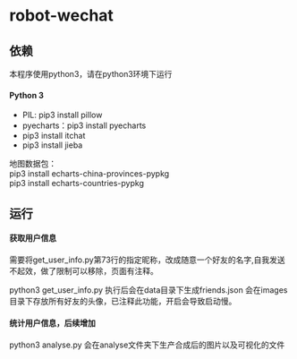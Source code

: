 # robot-wechat

## 依赖
本程序使用python3，请在python3环境下运行
#### Python 3
- PIL: pip3 install pillow
- pyecharts：pip3 install pyecharts
- pip3 install itchat
- pip3 install jieba

地图数据包：  
pip3 install echarts-china-provinces-pypkg  
pip3 install echarts-countries-pypkg

## 运行
#### 获取用户信息
需要将get_user_info.py第73行的指定昵称，改成随意一个好友的名字,自我发送不起效，做了限制可以移除，页面有注释。 
  
python3 get_user_info.py
执行后会在data目录下生成friends.json
会在images目录下存放所有好友的头像，已注释此功能，开启会导致启动慢。
#### 统计用户信息，后续增加
python3 analyse.py
会在analyse文件夹下生产合成后的图片以及可视化的文件
